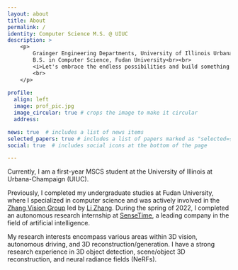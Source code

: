 ```yaml
---
layout: about
title: About
permalink: /
identity: Computer Science M.S. @ UIUC
description: >
    <p> 
        Grainger Engineering Departments, University of Illinois Urbana-Champaign<br>
        B.S. in Computer Science, Fudan University<br><br>
        <i>Let's embrace the endless possibilities and build something different!</i>
        <br>
    </p>
          
profile:
  align: left
  image: prof_pic.jpg
  image_circular: true # crops the image to make it circular
  address: 

news: true  # includes a list of news items
selected_papers: true # includes a list of papers marked as "selected={true}"
social: true  # includes social icons at the bottom of the page

---
```

Currently, I am a first-year MSCS student at the University of Illinois at Urbana-Champaign (UIUC).   
  
Previously, I completed my undergraduate studies at Fudan University, where I specialized in computer science and was actively involved in the [Zhang Vision Group](https://fudan-zvg.github.io/) led by [Li Zhang](https://www.robots.ox.ac.uk/~lz/). During the spring of 2022, I completed an autonomous research internship at [SenseTime](https://www.sensetime.com/cn), a leading company in the field of artificial intelligence.  

My research interests encompass various areas within 3D vision, autonomous driving, and 3D reconstruction/generation. I have a strong research experience in 3D object detection, scene/object 3D reconstruction, and neural radiance fields (NeRFs). 